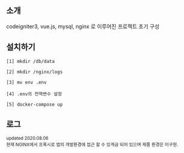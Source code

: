 ## 소개
codeigniter3, vue.js, mysql, nginx 로 이루어진 프로젝트 초기 구성

## 설치하기
```
[1] mkdir /db/data

[2] mkdir /nginx/logs

[3] mv env .env

[4] .env의 전역변수 설정

[5] docker-compose up
```

## 로그
<sub>updated 2020.08.06</sub> <br>
<sub>현재 NGINX에서 프록시로 앱의 개발환경에 접근 할 수 있게금 되어 있으며 제품 환경은 미구현.</sub>

